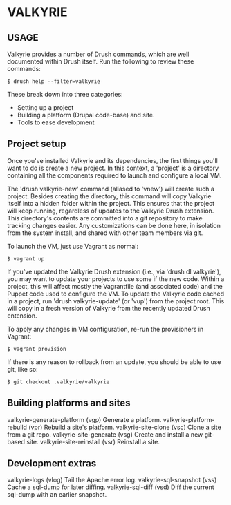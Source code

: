 VALKYRIE
========

USAGE
-----

Valkyrie provides a number of Drush commands, which are well documented within
Drush itself. Run the following to review these commands:

    $ drush help --filter=valkyrie

These break down into three categories:

 * Setting up a project
 * Building a platform (Drupal code-base) and site.
 * Tools to ease development


Project setup
-------------

Once you've installed Valkyrie and its dependencies, the first things you'll
want to do is create a new project. In this context, a 'project' is a directory
containing all the components required to launch and configure a local VM.

The 'drush valkyrie-new' command (aliased to 'vnew') will create such a
project. Besides creating the directory, this command will copy Valkyrie itself
into a hidden folder within the project. This ensures that the project will
keep running, regardless of updates to the Valkyrie Drush extension. This
directory's contents are committed into a git repository to make tracking
changes easier. Any customizations can be done here, in isolation from the
system install, and shared with other team members via git.

To launch the VM, just use Vagrant as normal:

    $ vagrant up

If you've updated the Valkyrie Drush extension (i.e., via 'drush dl valkyrie'),
you may want to update your projects to use some if the new code. Within a
project, this will affect mostly the Vagrantfile (and associated code) and the
Puppet code used to configure the VM. To update the Valkyrie code cached in a
project, run 'drush valkyrie-update' (or 'vup') from the project root. This
will copy in a fresh version of Valkyrie from the recently updated Drush
entension.

To apply any changes in VM configuration, re-run the provisioners in Vagrant:

    $ vagrant provision

If there is any reason to rollback from an update, you should be able to use
git, like so:

    $ git checkout .valkyrie/valkyrie


Building platforms and sites
----------------------------

valkyrie-generate-platform (vgp)  Generate a platform.
valkyrie-platform-rebuild (vpr)   Rebuild a site's platform.
valkyrie-site-clone (vsc)         Clone a site from a git repo.
valkyrie-site-generate (vsg)      Create and install a new git-based site.
valkyrie-site-reinstall (vsr)     Reinstall a site.


Development extras
------------------

valkyrie-logs (vlog)              Tail the Apache error log.
valkyrie-sql-snapshot (vss)       Cache a sql-dump for later diffing.
valkyrie-sql-diff (vsd)           Diff the current sql-dump with an earlier
                                  snapshot.

